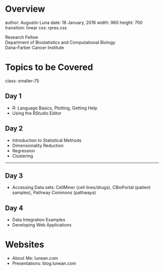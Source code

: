 
<script>
  (function(i,s,o,g,r,a,m){i['GoogleAnalyticsObject']=r;i[r]=i[r]||function(){
  (i[r].q=i[r].q||[]).push(arguments)},i[r].l=1*new Date();a=s.createElement(o),
  m=s.getElementsByTagName(o)[0];a.async=1;a.src=g;m.parentNode.insertBefore(a,m)
  })(window,document,'script','//www.google-analytics.com/analytics.js','ga');

  ga('create', 'UA-317478-17', 'auto');
  ga('send', 'pageview');

</script>


Overview
===
author: Augustin Luna
date: 18 January, 2016
width: 960
height: 700
transition: linear
css: rpres.css

<!-- NOTE: Styling and external images may be missing --> 

<p>Research Fellow
  <br/>
  Department of Biostatistics and Computational Biology
  <br/>
  Dana-Farber Cancer Institute
</p>
<div class="footer" style="display:none;"><img src="img/dfci_logo.gif" height="60px" width="330px" /></div>

Topics to be Covered
===
class: smaller-75

## Day 1
* R: Language Basics, Plotting, Getting Help
* Using the RStudio Editor

## Day 2
* Introduction to Statistical Methods
 * Dimensionality Reduction
 * Regression
 * Clustering

***

## Day 3
* Accessing Data sets: CellMiner (cell lines/drugs), CBioPortal (patient samples), Pathway Commons (pathways)

## Day 4
* Data Integration Examples
* Developing Web Applications

Websites
===
* About Me: lunean.com
* Presentations: blog.lunean.com

